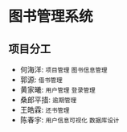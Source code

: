 # 图书管理系统

## 项目分工

- 何海洋: `项目管理` `图书信息管理`
- 郭源: `借书管理`
- 黄家曦: `用户管理` `登录管理`
- 桑郎平措: `逾期管理`
- 王皓霖: `还书管理`
- 陈春宇: `用户信息可视化` `数据库设计`
